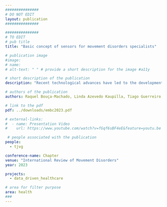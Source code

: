 ```yaml
---
###############
# DO NOT EDIT
layout: publication
###############

###############
# TO EDIT
# pub title
title: "Basic concept of sensors for movement disorders specialists"

# publication image
#image:
# name: 
# alt-text: " " # provide a short description for the image #a11y

# short description of the publication
description: "Recent technological advances have led to the development of sensors that can potentially connect patients and their care team beyond the traditional, and brief, clinical visit, improving accessibility and continuity of care. In this chapter, we examine the basic concepts related to sensor use in movement disorders and discuss the opportunities and challenges they represent for clinical practice and research."

# authors of the publication
authors: Raquel Bouça-Machado, Linda Azevedo Kaupilla, Tiago Guerreiro, Joaquim J. Ferreira

# link to the pdf
pdf: ../downloads/embc2023.pdf

# external-links:
#  - name: Presentation Video
#    url: https://www.youtube.com/watch?v=fGqf6sBF4eE&feature=youtu.be

 # people associated with the publication
people:
  - tjvg

conference-name: Chapter
venue: "International Review of Movement Disorders"
year: 2023

projects:
  - data_driven_healthcare

# area for filter purpose
area: health
###
---
```

